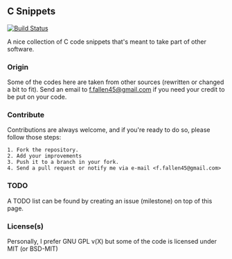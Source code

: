 ## C Snippets

[![Build Status](https://secure.travis-ci.org/otfallen/csnippets.png?branch=master)](http://travis-ci.org/otfallen/csnippets)

A nice collection of C code snippets that's meant to take part of other software.

### Origin

Some of the codes here are taken from other sources (rewritten or changed a bit to fit).
Send an email to <f.fallen45@gmail.com>  if you need your credit to be put on your code.

### Contribute

Contributions are always welcome, and if you're ready to do so, please follow those steps:

    1. Fork the repository.
    2. Add your improvements
    3. Push it to a branch in your fork.
    4. Send a pull request or notify me via e-mail <f.fallen45@gmail.com>

### TODO

A TODO list can be found by creating an issue (milestone) on top of this page.

### License(s)

Personally, I prefer GNU GPL v(X) but some of the code is licensed under MIT (or BSD-MIT)

